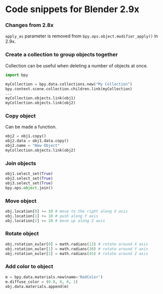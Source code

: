 # Code snippets for Blender 2.9x

### Changes from 2.8x
`apply_as` parameter is removed from `bpy.ops.object.modifier_apply()` in 2.9x.

### Create a collection to group objects together
Collection can be useful when deleting a number of objects at once.
```Python
import bpy

myCollection = bpy.data.collections.new("My Collection")
bpy.context.scene.collection.children.link(myCollection)
...
myCollection.objects.link(obj1)
myCollection.objects.link(obj2)
```

### Copy object
Can be made a function.
```Python
obj2 = obj1.copy()
obj2.data = obj1.data.copy()
obj2.name = "New Object"
myCollection.objects.link(obj2)
```

### Join objects
```Python
obj1.select_set(True)
obj2.select_set(True)
obj3.select_set(True)
bpy.ops.object.join()
```

### Move object
```Python
obj.location[0] += 10 # move to the right along X axis
obj.location[1] += 10 # push along Y axis
obj.location[2] += 10 # move up along Z axis
```

### Rotate object
```Python
obj.rotation_euler[0] = math.radians(12) # rotate around X axis
obj.rotation_euler[1] = math.radians(30) # rotate around Y axis
obj.rotation_euler[2] = math.radians(45) # rotate around Z axis
```

### Add color to object
```Python
m = bpy.data.materials.new(name='RedColor')
m.diffuse_color = (0.8, 0, 0, 1)
obj.data.materials.append(m)
```
